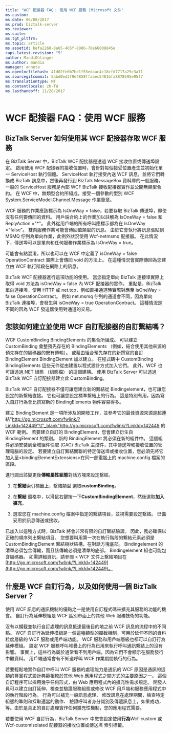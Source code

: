 ```yaml
---
title: "WCF 配接器 FAQ： 使用 WCF 服務 |Microsoft 文件"
ms.custom: 
ms.date: 06/08/2017
ms.prod: biztalk-server
ms.reviewer: 
ms.suite: 
ms.tgt_pltfrm: 
ms.topic: article
ms.assetid: befa2268-8a65-465f-8086-70a66808845e
caps.latest.revision: "5"
author: MandiOhlinger
ms.author: mandia
manager: anneta
ms.openlocfilehash: 41d02fe0b7be1f53edaac4c18cfd7717a25c3a71
ms.sourcegitcommit: 5abd0ed3f9e4858ffaaec5481bfa8878595e95f7
ms.translationtype: MT
ms.contentlocale: zh-TW
ms.lasthandoff: 11/28/2017
---
```

# <a name="wcf-adapter-faq-using-wcf-services"></a>WCF 配接器 FAQ：使用 WCF 服務
## <a name="how-does-biztalk-server-use-its-wcf-adapters-to-access-wcf-services"></a>BizTalk Server 如何使用其 WCF 配接器存取 WCF 服務  
 在 BizTalk Server 中，BizTalk WCF 配接器是透過 WCF 接收位置或傳送埠設定。 啟用使用 WCF 配接器的接收位置時，會針對每個接受位置產生並初始化單一 ServiceHost 執行個體。 ServiceHost 執行接受內送 WCF 訊息，並將它們轉換成 BizTalk 訊息中，然後再發行到 BizTalk MessageBox 資料庫的一般服務。 一般的 ServiceHost 服務是內部 WCF BizTalk 接收配接器實作並公開無類型合約。 在 WCF 中，無類型合約所組成，接受一個參數的型別 WCF System.ServiceModel.Channel.Message 作業簽章。  
  
 WCF 服務的作業應該標示為 IsOneWay = false，若要存取 BizTalk 傳送埠，即使沒有任何要傳回的資料。 用戶端合約上的作業加以註解為 IsOneWay = false 和 ReplyAction ="*"。  此外從用戶端的所有呼叫應標示都為在 IsOneWay ="false"。 雙向服務作業可能會傳回值類型的訊息。 由於它會執行將訊息張貼到 MSMQ 佇列為單向作業，此例外狀況使用 Wcf-netmsmq 配接器。 在此情況下，傳送埠可以是單向和任何服務作業標示為 IsOneWay = true。  
  
 可能會有點混淆，所以也可以在 WCF 中定義了 isOneWay = false OperationContract 實際上會傳回 void 的方法上。 在這種情況會實際傳回為您建立由 WCF 執行階段在網路上的訊息。  
  
 BizTalk WCF 配接器進行這項功能的使用。 當您指定單向 BizTalk 連接埠實際上取得 void 方法為 isOneWay = false 內 WCF 配接器的實作。 重點是，BizTalk 單向連接埠，使用 HTTP 或 net.tcp，例如直接通道時實際對應至 isOneWay = false OperationContract。 例如 net.msmq 佇列的通道會不同，因為單向 BizTalk 連接埠，會發生與 isOneWay = true OperationContract。 這種情況是不同的因為 WCF 發送器使用對通道的交易。  
  
## <a name="how-do-you-create-and-use-a-custom-binding-with-a-wcf-custom-adapter"></a>您該如何建立並使用 WCF 自訂配接器的自訂繫結嗎？  
 WCF CustomBinding BindingElements 的集合所組成。 可以建立 CustomBinding 彙整預先存在的 BindingElements （例如，結合使用其他來源的預先存在的編碼器的既有傳輸）。 或藉由組合預先存在的新撰寫的自訂 BindingElement BindingElement 加以建立。 在程式碼中 CustomBinding BindingElements 這些元件從由建置以程式設計方式加入它們。 此外，WCF 也可讓透過.NET 組態 （組態檔） 的這個建構。 使用 BizTalk Server 可以透過 BizTalk WCF 自訂配接器建立此 CustomBinding。  
  
 BizTalk WCF 自訂配接器不僅可讓您建立新的繫結從 Bindingelement，也可讓您設定的新繫結直接。 它也可讓您設定標準繫結上的行為。 這是特別有用，因為寫入自訂行為會比撰寫新的 BindingElements 物件容易得多。  
  
 建立 BindingElement 是一項所涉及的開發工作，並參考它的最佳資源來源是超連結"http://go.microsoft.com/fwlink/?LinkId=142449"\t"_blank"http://go.microsoft.com/fwlink/?LinkId=142449 的 WCF 範例。 若要建立自訂的 BindingElement，您會建立衍生自 BindingElement 的類別。 新的 BindingElement 將必須在新的組件中。 這個組件必須安裝到全域組件快取 (GAC) BizTalk 主控件，其中傳送埠和接收位置的管理電腦的設定。 若要建立自訂繫結關聯的特定傳送埠或接收位置，您必須先將它加入至\<bindingElementExtensions\>在同一部電腦上的 machine.config 檔案的區段。  
  
 進行調出該變更後**傳輸屬性組態**對話方塊來設定繫結。  
  
1.  在**繫結**索引標籤上，繫結類型 選取**customBinding**。  
  
2.  在**繫結** 窗格中，以滑鼠右鍵按一下**CustomBindingElement**，然後選取**加入擴充**。  
  
3.  選取您在 machine.config 檔案中指定的繫結項目，並視需要設定繫結。 已備妥用於訊息傳送或接收。  
  
 已加入以這種方式時，BizTalk 將會非常有限的自訂繫結驗證。 因此，務必確保以正確的順序列出繫結項目。 您想要叫用第一次在執行階段的繫結元素必須是 CustomBindingElement 繫結樹狀結構，在對話方塊底部。 Bindingelement 的清單必須包含傳輸，而且該傳輸必須是清單的底部。 Bindingelement 組也可能包含編碼器。 如需詳細資訊，請參閱 < WCF 文件上繫結項目在[http://go.microsoft.com/fwlink/?LinkId=142449](http://go.microsoft.com/fwlink/?LinkId=142449)。  
  
## <a name="what-is-a-wcf-custom-behavior-and-how-do-i-use-one-with-biztalk-server"></a>什麼是 WCF 自訂行為，以及如何使用一個 BizTalk Server？  
 使用 WCF 訊息的通訊機制的優點之一是使用自訂程式碼來擴充其服務的功能的機會。 自訂行為延伸模組是 WCF 區別市面上的其他 Web 服務技術的功能。  
  
 沒有以攔截並執行自訂處理的訊息抵達最後目的地之前 WCF 訊息的流程中的不同點。 WCF 自訂行為延伸模組是一個這種類型的攔截機制，可用於延伸不同的資料粒度層級的 WCF 服務或用戶端功能。 WCF 服務和用戶端層級也都可以自訂行為延伸模組。 設定 WCF 服務呼叫堆疊上的行為已用來執行呼叫通訊繫結上的沒有影響。 事實上，這些行為屬於通常看不到用戶端，因為它們不會顯示在服務發行中繼資料。 用戶端通常會有不知道呼叫 WCF 作業期間執行的行為。  
  
 若要輕鬆地實作自訂中呼叫 WCF 服務的處理能力是通訊的 WCF 原因是通訊的這類的豐富程式設計典範相較於其他 Web 應用程式之間方式的主要原因之一。 這個自訂程序可以採用幾乎任何形式，由 Web 應用程式內的擴充性需求規定。 開發人員可以建立自訂延伸，檢查並驗證服務組態或修改 WCF 用戶端和服務應用程式中的執行階段行為。 行為可以補充一般訊息處理、 修改訊息在處理期間，檢查特定組態的準則和採取適當的動作、 驗證呼叫者身分識別及傳遞訊息上，如果成功，等。由於是真正的自訂處理實作任何擴充性機制，您的應用程式需要。  
  
 若要使用 WCF 自訂行為，BizTalk Server 中您會設定使用**行為**Wcf-custom 或 Wcf-customisolated 配接器的接收位置或傳送埠 索引標籤。